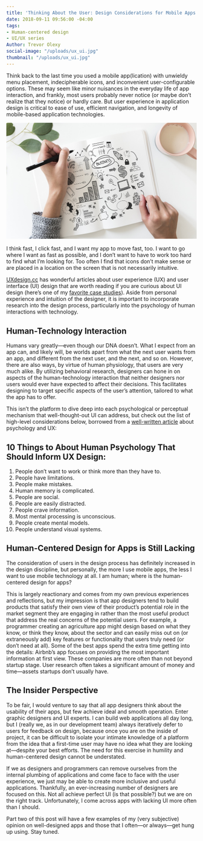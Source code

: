 ```yaml
---
title: 'Thinking About the User: Design Considerations for Mobile Apps'
date: 2018-09-11 09:56:00 -04:00
tags:
- Human-centered design
- UI/UX series
Author: Trevor Olexy
social-image: "/uploads/ux_ui.jpg"
thumbnail: "/uploads/ux_ui.jpg"
---
```


Think back to the last time you used a mobile app(lication) with unwieldy menu placement, indecipherable icons, and inconvenient user-configurable options. These may seem like minor nuisances in the everyday life of app interaction, and frankly, most users probably never notice (or maybe don’t realize that they notice) or hardly care. But user experience in application design is critical to ease of use, efficient navigation, and longevity of mobile-based application technologies.

<!--more-->

![business design.jpg](/uploads/business%20design.jpg)

I think fast, I click fast, and I want my app to move fast, too. I want to go where I want as fast as possible, and I don’t want to have to work too hard to find what I’m looking for. Too often I find that icons don’t make sense or are placed in a location on the screen that is not necessarily intuitive. 

[UXdesign.cc](https://uxdesign.cc/) has wonderful articles about user experience (UX) and user interface (UI) design that are worth reading if you are curious about UI design (here’s one of my [favorite case studies](https://uxdesign.cc/fitbit-a-usability-case-study-b23e4c539c3c)). Aside from personal experience and intuition of the designer, it is important to incorporate research into the design process, particularly into the psychology of human interactions with technology.

## Human-Technology Interaction

Humans vary greatly—even though our DNA doesn’t. What I expect from an app can, and likely will, be worlds apart from what the next user wants from an app, and different from the next user, and the next, and so on. However, there are also ways, by virtue of human physiology, that users are very much alike. By utilizing behavioral research, designers can hone in on aspects of the human-technology interaction that neither designers nor users would ever have expected to affect their decisions. This facilitates designing to target specific aspects of the user’s attention, tailored to what the app has to offer.

This isn’t the platform to dive deep into each psychological or perceptual mechanism that well-thought-out UI can address, but check out the list of high-level considerations below, borrowed from a [well-written article](http://www.methodsandtools.com/archive/archive.php?id=126) about psychology and UX:

## 10 Things to About Human Psychology That Should Inform UX Design:

 1. People don’t want to work or think more than they have to.
 2. People have limitations.
 3. People make mistakes.
 4. Human memory is complicated.
 5. People are social.
 6. People are easily distracted.
 7. People crave information.
 8. Most mental processing is unconscious.
 9. People create mental models.
10. People understand visual systems.

## Human-Centered Design for Apps is Still Lacking

The consideration of users in the design process has definitely increased in the design discipline, but personally, the more I use mobile apps, the less I want to use mobile technology at all. I am human; where is the human-centered design for apps?

This is largely reactionary and comes from my own previous experiences and reflections, but my impression is that app designers tend to build products that satisfy their own view of their product’s potential role in the market segment they are engaging in rather than the most useful product that address the real concerns of the potential users. For example, a programmer creating an agriculture app might design based on what they know, or think they know, about the sector and can easily miss out on (or extraneously add) key features or functionality that users truly need (or don’t need at all). Some of the best apps spend the extra time getting into the details: Airbnb’s app focuses on providing the most important information at first view. These companies are more often than not beyond startup stage. User research often takes a significant amount of money and time—assets startups don’t usually have.

## The Insider Perspective

To be fair, I would venture to say that all app designers think about the usability of their apps, but few achieve ideal and smooth operation. Enter graphic designers and UI experts. I can build web applications all day long, but I (really we, as in our development team) always iteratively defer to users for feedback on design, because once you are on the inside of project, it can be difficult to isolate your intimate knowledge of a platform from the idea that a first-time user may have no idea what they are looking at—despite your best efforts. The need for this exercise in humility and human-centered design cannot be understated.

If we as designers and programmers can remove ourselves from the internal plumbing of applications and come face to face with the user experience, we just may be able to create more inclusive and useful applications. Thankfully, an ever-increasing number of designers are focused on this. Not all achieve perfect UI (is that possible?) but we are on the right track. Unfortunately, I come across apps with lacking UI more often than I should.

Part two of this post will have a few examples of my (very subjective) opinion on well-designed apps and those that I often—or always—get hung up using. Stay tuned.